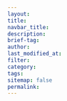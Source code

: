 ```yaml
---
layout: 
title: 
navbar_title:
description: 
brief-tag:
author:
last_modified_at: 
filter:
category: 
tags:
sitemap: false
permalink: 
---
```

